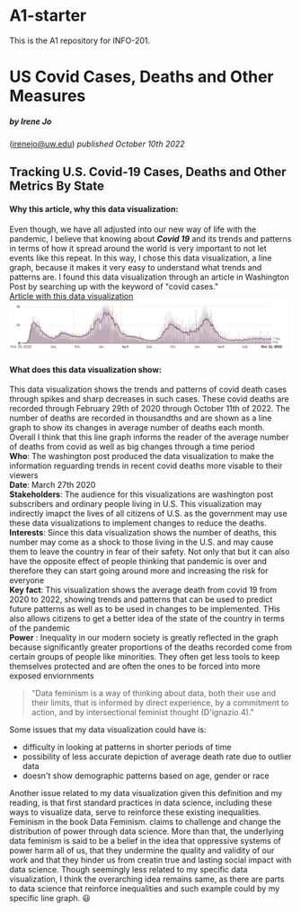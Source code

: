 # A1-starter

This is the A1 repository for INFO-201.
# **US Covid Cases, Deaths and Other Measures**
 ##### by Irene Jo
 (irenejo@uw.edu)
 *published October 10th 2022*

 ## Tracking U.S. Covid-19 Cases, Deaths and Other Metrics By State
 #### Why this article, why this data visualization:
Even though, we have all adjusted into our new way of life with the pandemic, I believe that knowing about ***Covid 19*** and its trends and patterns in terms of how it spread around the world is very important to not let events like this repeat. In this way, I chose this data visualization, a line graph, because it makes it very easy to understand what trends and patterns are. I found this data visualization through an article in Washington Post by searching up with the keyword of "covid cases."\
[Article with this data visualization](https://www.washingtonpost.com/graphics/2020/national/coronavirus-us-cases-deaths/?state=US)\
![data visualization](images/A1-visualizations/DataVisualization.png)
 #### What does this data visualization show:
This data visualization shows the trends and patterns of covid death cases through spikes and sharp decreases in such cases. These covid deaths are recorded through February 29th of 2020 through October 11th of 2022. The number of deaths are recorded in thousandths and are shown as a line graph to show its changes in average number of deaths each month. Overall I think that this line graph informs the reader of the average number of deaths from covid as well as big changes through a time period\
**Who**: The washington post produced the data visualization to make the information reguarding trends in recent covid deaths more visable to their viewers\
**Date**: March 27th 2020\
**Stakeholders**: The audience for this visualizations are washington post subscribers and ordinary people living in U.S. This visualization may indirectly imapct the lives of all citizens of U.S. as the government may use these data visualizations to implement changes to reduce the deaths.\
**Interests**: Since this data visualization shows the number of deaths, this number may come as a shock to those living in the U.S. and may cause them to leave the country in fear of their safety. Not only that but it can also have the opposite effect of people thinking that pandemic is over and therefore they can start going around more and increasing the risk for everyone\
**Key fact**: This visualization shows the average death from covid 19 from 2020 to 2022, showing trends and patterns that can be used to predict future patterns as well as to be used in changes to be implemented. THis also allows citizens to get a better idea of the state of the country in terms of the pandemic\
**Power** : Inequality in our modern society is greatly reflected in the graph because significantly greater proportions of the deaths recorded come from certain groups of people like minorities. They often get less tools to keep themselves protected and are often the ones to be forced into more exposed enviornments
> "Data feminism is a way of thinking about data, both their use and their limits, that is informed by direct experience, by a commitment to action, and by intersectional feminist thought (D'ignazio 4)."

Some issues that my data visualization could have is:
- difficulty in looking at patterns in shorter periods of time
- possibility of less accurate depiction of average death rate due to outlier data
- doesn't show demographic patterns based on age, gender or race

Another issue related to my data visualization given this definition and my reading, is that first standard practices in data science, including these ways to visualize data, serve to reinforce these existing inequalities. Feminism in the book Data Feminism. claims to challenge and change the distribution of power through data science. More than that, the underlying data feminism is said to be a belief in the idea that oppressive systems of power harm all of us, that they undermine the quality and validity of our work and that they hinder us from creatin true and lasting social impact with data science. Though seemingly less related to my specific data visualization, I think the overarching idea remains same, as there are parts to data science that reinforce inequalities and such example could by my specific line graph.
 :smiley:
